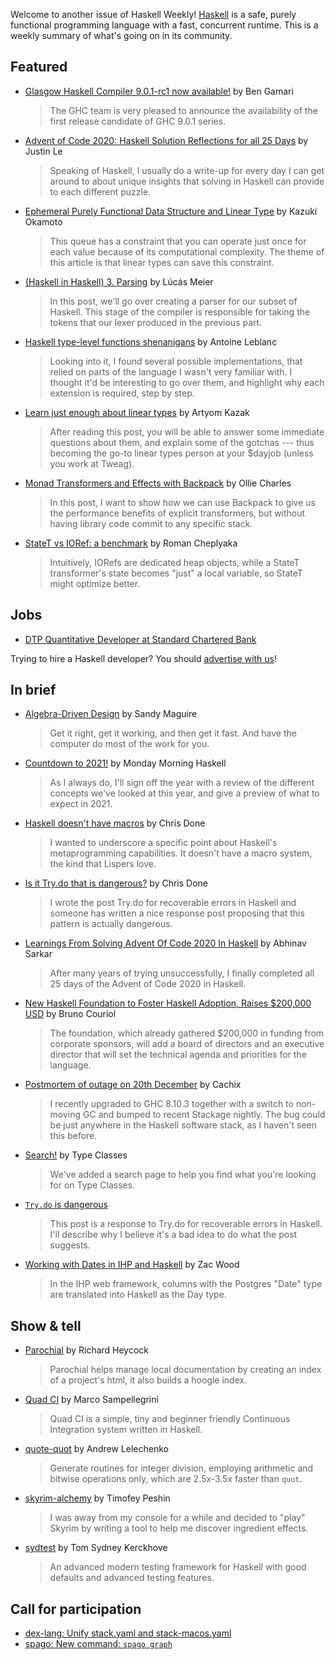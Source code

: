 Welcome to another issue of Haskell Weekly!
[Haskell](https://www.haskell.org) is a safe, purely functional programming language with a fast, concurrent runtime.
This is a weekly summary of what's going on in its community.

## Featured

- [Glasgow Haskell Compiler 9.0.1-rc1 now available!](https://discourse.haskell.org/t/glasgow-haskell-compiler-9-0-1-rc1-now-available/1706?u=taylorfausak) by Ben Gamari
  > The GHC team is very pleased to announce the availability of the first release candidate of GHC 9.0.1 series.

- [Advent of Code 2020: Haskell Solution Reflections for all 25 Days](https://blog.jle.im/entry/advent-of-code-2020.html) by Justin Le
  > Speaking of Haskell, I usually do a write-up for every day I can get around to about unique insights that solving in Haskell can provide to each different puzzle.

- [Ephemeral Purely Functional Data Structure and Linear Type](https://dev.to/kakkun61/ephemeral-purely-functional-data-structure-and-linear-type-489j) by Kazuki Okamoto
  > This queue has a constraint that you can operate just once for each value because of its computational complexity. The theme of this article is that linear types can save this constraint.

- [(Haskell in Haskell) 3. Parsing](https://cronokirby.com/posts/2020/12/haskell-in-haskell-3/) by Lúcás Meier
  > In this post, we'll go over creating a parser for our subset of Haskell. This stage of the compiler is responsible for taking the tokens that our lexer produced in the previous part.

- [Haskell type-level functions shenanigans](https://nauths.fr/en/2020/12/27/haskell-type-level-shenanigans.html) by Antoine Leblanc
  > Looking into it, I found several possible implementations, that relied on parts of the language I wasn't very familiar with. I thought it'd be interesting to go over them, and highlight why each extension is required, step by step.

- [Learn just enough about linear types](https://tek.brick.do/64693fb8-39b4-40a5-8762-768009eeed91) by Artyom Kazak
  > After reading this post, you will be able to answer some immediate questions about them, and explain some of the gotchas --- thus becoming the go-to linear types person at your $dayjob (unless you work at Tweag).

- [Monad Transformers and Effects with Backpack](https://blog.ocharles.org.uk/posts/2020-12-23-monad-transformers-and-effects-with-backpack.html) by Ollie Charles
  > In this post, I want to show how we can use Backpack to give us the performance benefits of explicit transformers, but without having library code commit to any specific stack.

- [StateT vs IORef: a benchmark](https://ro-che.info/articles/2020-12-29-statet-vs-ioref) by Roman Cheplyaka
  > Intuitively, IORefs are dedicated heap objects, while a StateT transformer's state becomes "just" a local variable, so StateT might optimize better.

## Jobs

- [DTP Quantitative Developer at Standard Chartered Bank](https://www.linkedin.com/jobs/view/2345358762/)

Trying to hire a Haskell developer?
You should [advertise with us](https://haskellweekly.news/advertising.html)!

## In brief

- [Algebra-Driven Design](https://www.lulu.com/en/us/shop/sandy-maguire-and-john-hughes/algebra-driven-design/hardcover/product-4j4rp4.html) by Sandy Maguire
  > Get it right, get it working, and then get it fast. And have the computer do most of the work for you.

- [Countdown to 2021!](https://mmhaskell.com/blog/2020/12/28/countdown-to-2021) by Monday Morning Haskell
  > As I always do, I'll sign off the year with a review of the different concepts we've looked at this year, and give a preview of what to expect in 2021.

- [Haskell doesn't have macros](https://chrisdone.com/posts/haskell-doesnt-have-macros/) by Chris Done
  > I wanted to underscore a specific point about Haskell's metaprogramming capabilities. It doesn't have a macro system, the kind that Lispers love.

- [Is it Try.do that is dangerous?](https://chrisdone.com/posts/is-try-do-dangerous/) by Chris Done
  > I wrote the post Try.do for recoverable errors in Haskell and someone has written a nice response post proposing that this pattern is actually dangerous.

- [Learnings From Solving Advent Of Code 2020 In Haskell](https://notes.abhinavsarkar.net/2020/aoc-learnings) by Abhinav Sarkar
  > After many years of trying unsuccessfully, I finally completed all 25 days of the Advent of Code 2020 in Haskell.

- [New Haskell Foundation to Foster Haskell Adoption, Raises $200,000 USD](https://www.infoq.com/news/2020/12/haskell-foundation-launched/) by Bruno Couriol
  > The foundation, which already gathered $200,000 in funding from corporate sponsors, will add a board of directors and an executive director that will set the technical agenda and priorities for the language.

- [Postmortem of outage on 20th December](https://blog.cachix.org/posts/2020-12-23-post-mortem-recent-downtime/) by Cachix
  > I recently upgraded to GHC 8.10.3 together with a switch to non-moving GC and bumped to recent Stackage nightly. The bug could be just anywhere in the Haskell software stack, as I haven't seen this before.

- [Search!](https://typeclasses.com/news/2020-12-search) by Type Classes
  > We've added a search page to help you find what you're looking for on Type Classes.

- [`Try.do` is dangerous](https://github.com/effectfully/sketches/tree/9e3dcb4cd090a86f1a77df0249f8887279434cc3/try-do-is-dangerous)
  > This post is a response to Try.do for recoverable errors in Haskell. I'll describe why I believe it's a bad idea to do what the post suggests.

- [Working with Dates in IHP and Haskell](https://zacwood.me/posts/2020-12-29-dates-ihp/) by Zac Wood
  > In the IHP web framework, columns with the Postgres "Date" type are translated into Haskell as the Day type.

## Show & tell

- [Parochial](https://np.reddit.com/r/haskell/comments/kkcyt3/ann_parochial/) by Richard Heycock
  > Parochial helps manage local documentation by creating an index of a project's html, it also builds a hoogle index.

- [Quad CI](https://github.com/alpacaaa/quad-ci/tree/db90990f912baba45bad905cf4aa3c57550bd7ea) by Marco Sampellegrini
  > Quad CI is a simple, tiny and beginner friendly Continuous Integration system written in Haskell.

- [quote-quot](https://github.com/Bodigrim/quote-quot/tree/9913f189bf6409e365359f14f5dfbb149df23dd4) by Andrew Lelechenko
  > Generate routines for integer division, employing arithmetic and bitwise operations only, which are 2.5x-3.5x faster than `quot`.

- [skyrim-alchemy](https://np.reddit.com/r/haskell/comments/kllyw5/solving_alchemy_in_skyrim_and_writing_clean/) by Timofey Peshin
  > I was away from my console for a while and decided to "play" Skyrim by writing a tool to help me discover ingredient effects.

- [sydtest](https://hackage.haskell.org/package/sydtest-0.0.0.0) by Tom Sydney Kerckhove
  > An advanced modern testing framework for Haskell with good defaults and advanced testing features.

## Call for participation

-   [dex-lang: Unify stack.yaml and stack-macos.yaml](https://github.com/google-research/dex-lang/issues/379)
-   [spago: New command: `spago graph`](https://github.com/purescript/spago/issues/723)
